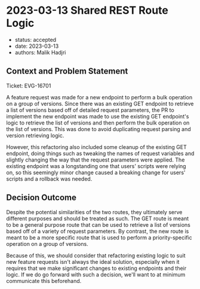 # 2023-03-13 Shared REST Route Logic

* status: accepted
* date: 2023-03-13
* authors: Malik Hadjri

## Context and Problem Statement

Ticket: EVG-16701

A feature request was made for a new endpoint to perform a bulk operation on a group of versions. Since there was an existing GET endpoint to retrieve a list of versions based off of detailed request parameters, the 
PR to implement the new endpoint was made to use the existing GET endpoint's logic to retrieve the list of versions and then perform the bulk operation on the list of versions. This was done to avoid duplicating request parsing and version retrieving
logic. 

However, this refactoring also included some cleanup of the existing GET endpoint, doing things such as tweaking the names of request variables and slightly changing the way that the request parameters were applied.
 The existing endpoint was a longstanding one that users' scripts were relying on, so this seemingly minor change caused a breaking change for users' scripts and a rollback was needed.


## Decision Outcome
Despite the potential similarities of the two routes, they ultimately serve different purposes and should be treated as such. The GET route is meant to be a general purpose route that can be used to retrieve a list of versions based off of a variety of request parameters. By contrast, the new route is meant to be a more specific route that is used to perform a priority-specific operation on a group of versions. 

Because of this, we should consider that refactoring existing logic to suit new feature requests isn't always the ideal solution, especially when it requires that we make significant changes to existing endpoints and their logic. If we do go forward with such a decision, we'll want to at minimum communicate this beforehand.